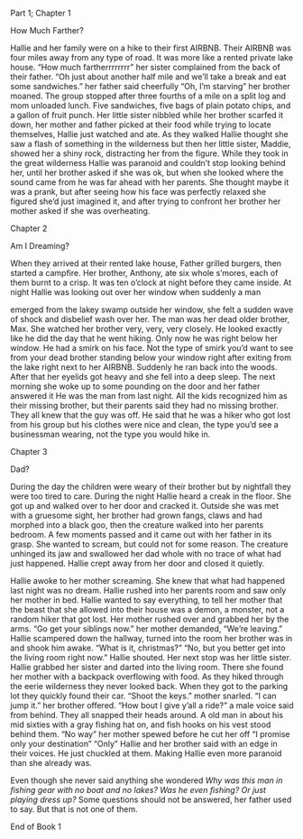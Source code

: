  

Part 1; Chapter 1

How Much Farther?

Hallie and her family were on a hike to their first AIRBNB. Their AIRBNB was four miles away from any type of road. It was more like a rented private lake house. “How much fartherrrrrrrr” her sister complained from the back of their father. “Oh just about another half mile and we’ll take a break and eat some sandwiches.” her father said cheerfully “Oh, I’m starving” her brother moaned. The group stopped after three fourths of a mile on a split log and mom unloaded lunch. Five sandwiches, five bags of plain potato chips, and a gallon of fruit punch. Her little sister nibbled while her brother scarfed it down, her mother and father picked at their food while trying to locate themselves, Hallie just watched and ate. As they walked Hallie thought she saw a flash of something in the wilderness but then her little sister, Maddie, showed her a shiny rock, distracting her from the figure. While they took in the great wilderness Hallie was paranoid and couldn’t stop looking behind her, until her brother asked if she was ok, but when she looked where the sound came from he was far ahead with her parents. She thought maybe it was a prank, but after seeing how his face was perfectly relaxed she figured she’d just imagined it, and after trying to confront her brother her mother asked if she was overheating.

Chapter 2

Am I Dreaming? 

When they arrived at their rented lake house, Father grilled burgers, then started a campfire. Her brother, Anthony, ate six whole s’mores, each of them burnt to a crisp. It was ten o’clock at night before they came inside. At night Hallie was looking out over her window when suddenly a man

emerged from the lakey swamp outside her window, she felt a sudden wave of shock and disbelief wash over her. The man was her dead older brother, Max. She watched her brother very, very, very closely. He looked exactly like he did the day that he went hiking. Only now he was right below her window. He had a smirk on his face. Not the type of smirk you’d want to see from your dead brother standing below your window right after exiting from the lake right next to her AIRBNB. Suddenly he ran back into the woods. After that her eyelids got heavy and she fell into a deep sleep. The next morning she woke up to some pounding on the door and her father answered it He was the man from last night. All the kids recognized him as their missing brother, but their parents said they had no missing brother. They all knew that the guy was off. He said that he was a hiker who got lost from his group but his clothes were nice and clean, the type you’d see a businessman wearing, not the type you would hike in.

Chapter 3

Dad?

During the day the children were weary of their brother but by nightfall they were too tired to care. During the night Hallie heard a creak in the floor. She got up and walked over to her door and cracked it. Outside she was met with a gruesome sight, her brother had grown fangs, claws and had morphed into a black goo, then the creature walked into her parents bedroom. A few moments passed and it came out with her father in its grasp. She wanted to scream, but could not for some reason. The creature unhinged its jaw and swallowed her dad whole with no trace of what had just happened. Hallie crept away from her door and closed it quietly. 

Hallie awoke to her mother screaming. She knew that what had happened last night was no dream. Hallie rushed into her parents room and saw only her mother in bed. Hallie wanted to say everything, to tell her mother that the beast that she allowed into their house was a demon, a monster, not a random hiker that got lost. Her mother rushed over and grabbed her by the arms. “Go get your siblings now.” her mother demanded, “We’re leaving.” Hallie scampered down the hallway, turned into the room her brother was in and shook him awake. “What is it, christmas?” “No, but you better get into the living room right now.” Hallie shouted. Her next stop was her little sister. Hallie grabbed her sister and darted into the living room. There she found her mother with a backpack overflowing with food. As they hiked through the eerie wilderness they never looked back. When they got to the parking lot they quickly found their car. “Shoot the keys.” mother snarled. “I can jump it.” her brother offered. “How bout I give y’all a ride?” a male voice said from behind. They all snapped their heads around. A old man in about his mid sixties with a gray fishing hat on, and fish hooks on his vest stood behind them. “No way” her mother spewed before he cut her off “I promise only your destination” “Only” Hallie and her brother said with an edge in their voices. He just chuckled at them. Making Hallie even more paranoid than she already was. 

Even though she never said anything she wondered *Why was this man in fishing gear with no boat and no lakes? Was he even fishing? Or just playing dress up?* Some questions should not be answered, her father used to say. But that is not one of them.

End of Book 1